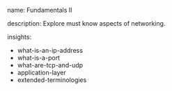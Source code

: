 name: Fundamentals II

description: Explore must know aspects of networking.

insights:

- what-is-an-ip-address
- what-is-a-port
- what-are-tcp-and-udp
- application-layer
- extended-terminologies
